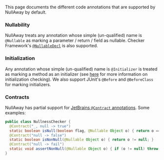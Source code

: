This page documents the different code annotations that are supported by NullAway by default.  

### Nullability

NullAway treats any annotation whose simple (un-qualified) name is `@Nullable` as marking a parameter / return / field as nullable.  Checker Framework's [`@NullableDecl`](https://checkerframework.org/api/org/checkerframework/checker/nullness/compatqual/NullableDecl.html) is also supported.

### Initialization

Any annotation whose simple (un-qualified) name is `@Initializer` is treated as marking a method as an initializer (see [here](https://github.com/uber/NullAway/wiki/Error-Messages#initializer-method-does-not-guarantee-nonnull-field-is-initialized--nonnull-field--not-initialized) for more information on initialization checking).  We also support JUnit's `@Before` and `@BeforeClass` for marking initializers.

### Contracts

NullAway has partial support for [JetBrains `@Contract` annotations](https://www.jetbrains.com/help/idea/contract-annotations.html).  Some examples:
```java
public class NullnessChecker {
  @Contract("_, null -> true")
  static boolean isNull(boolean flag, @Nullable Object o) { return o == null; }
  @Contract("null -> false")
  static boolean isNonNull(@Nullable Object o) { return o != null; }
  @Contract("null -> fail")
  static void assertNonNull(@Nullable Object o) { if (o != null) throw new Error(); }
}
```